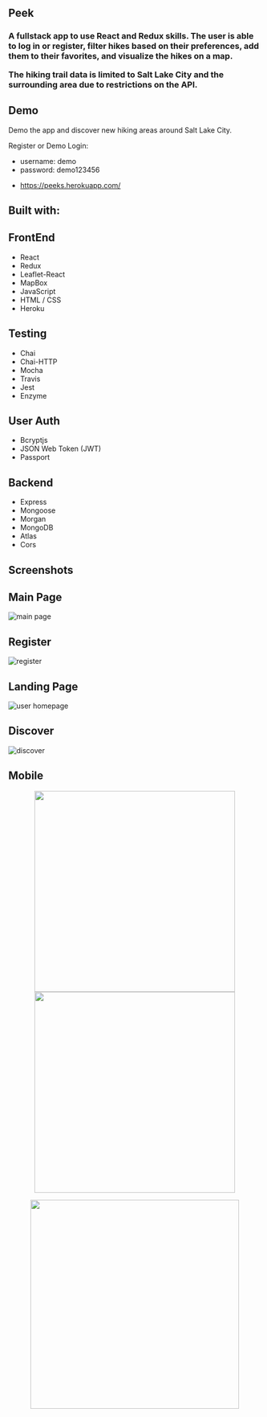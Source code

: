 ## Peek

<h3>A fullstack app to use React and Redux skills. The user is able to log in or register, filter hikes based on their preferences, add them to their favorites, and visualize the hikes on a map.

The hiking trail data is limited to Salt Lake City and the surrounding area due to restrictions on the API.</h3>

## Demo

Demo the app and discover new hiking areas around Salt Lake City.

Register or Demo Login:

- username: demo
- password: demo123456

* https://peeks.herokuapp.com/

## Built with:

<p align="middle">
<h2>FrontEnd</h2>

- React
- Redux
- Leaflet-React
- MapBox
- JavaScript
- HTML / CSS
- Heroku

<h2>Testing</h2>

- Chai
- Chai-HTTP
- Mocha
- Travis
- Jest
- Enzyme

<h2>User Auth</h2>

- Bcryptjs
- JSON Web Token (JWT)
- Passport

<h2>Backend</h2>

- Express
- Mongoose
- Morgan
- MongoDB
- Atlas
- Cors
  </p>

## Screenshots

<h2>Main Page</h2>

![main page](screenshots/mainPage.png)

<h2>Register</h2>

![register](screenshots/register.png)

<h2>Landing Page</h2>

![user homepage](screenshots/userHomepage.png)

<h2>Discover</h2>

![discover](screenshots/discover.png)

<h2>Mobile</h2>

<p align="middle">
  <img src = "https://github.com/AlexMcComb/peek-client/blob/master/screenshots/mobile.png" width="400" >
   <img src = "https://github.com/AlexMcComb/peek-client/blob/master/screenshots/mobileMain.png" width="400" >
</p>
<p align="middle">
<img src = "https://github.com/AlexMcComb/peek-client/blob/master/screenshots/mobileMap.png" width="416">
</p>
